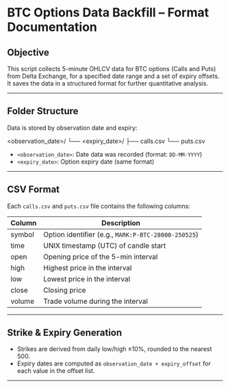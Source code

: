 # BTC Options Data Backfill – Format Documentation

## Objective

This script collects 5-minute OHLCV data for BTC options (Calls and Puts) from Delta Exchange, for a specified date range and a set of expiry offsets. It saves the data in a structured format for further quantitative analysis.

---

## Folder Structure

Data is stored by observation date and expiry:


\<observation\_date>/
└── \<expiry\_date>/
├── calls.csv
└── puts.csv


- `<observation_date>`: Date data was recorded (format: `DD-MM-YYYY`)
- `<expiry_date>`: Option expiry date (same format)

---

## CSV Format

Each `calls.csv` and `puts.csv` file contains the following columns:

| Column   | Description                                              |
|----------|----------------------------------------------------------|
| symbol   | Option identifier (e.g., `MARK:P-BTC-28000-250525`)      |
| time     | UNIX timestamp (UTC) of candle start                     |
| open     | Opening price of the 5-min interval                      |
| high     | Highest price in the interval                            |
| low      | Lowest price in the interval                             |
| close    | Closing price                                            |
| volume   | Trade volume during the interval                         |

---

## Strike & Expiry Generation

- Strikes are derived from daily low/high ±10%, rounded to the nearest 500.
- Expiry dates are computed as `observation_date + expiry_offset` for each value in the offset list.

---
